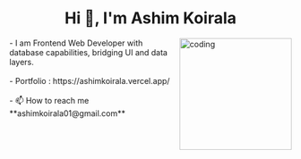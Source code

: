 <h1 align="center">Hi 👋, I'm Ashim Koirala</h1>

<img align="right" alt="coding" width="200" src="https://media4.giphy.com/media/v1.Y2lkPTc5MGI3NjExNHp6MWp6Y3ZoNjA3cXBpb3Q5Zjc4anJtb3Ewcm9ucDYxcnVkb2g2dSZlcD12MV9pbnRlcm5hbF9naWZfYnlfaWQmY3Q9Zw/jIqh3ym2s7GU/giphy.gif">
- I am Frontend Web Developer with database capabilities, bridging UI and data layers. <br /> <br />
- Portfolio : https://ashimkoirala.vercel.app/ <br /> <br />
- 📫 How to reach me **ashimkoirala01@gmail.com** <br />
<br /> <br /> <br />


                    
                  
              
                    





